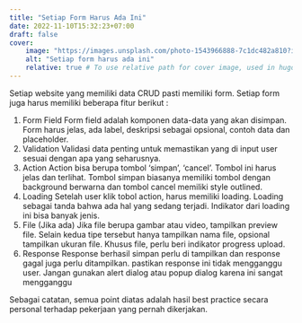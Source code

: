 ```yaml
---
title: "Setiap Form Harus Ada Ini"
date: 2022-11-10T15:32:23+07:00
draft: false
cover:
    image: "https://images.unsplash.com/photo-1543966888-7c1dc482a810?ixlib=rb-4.0.3&ixid=MnwxMjA3fDB8MHxwaG90by1wYWdlfHx8fGVufDB8fHx8&auto=format&fit=crop&w=1506&q=80"
    alt: "Setiap form harus ada ini"
    relative: true # To use relative path for cover image, used in hugo Page-bundles
---
```


Setiap website yang memiliki data CRUD pasti memiliki form. Setiap form juga harus memiliki beberapa fitur berikut :

1. Form Field
  Form field adalah komponen data-data yang akan disimpan. Form harus jelas, ada label, deskripsi sebagai opsional, contoh data dan placeholder.
2. Validation
  Validasi data penting untuk memastikan yang di input user sesuai dengan apa yang seharusnya.
3. Action
  Action bisa berupa tombol ‘simpan’, ‘cancel’. Tombol ini harus jelas dan terlihat. Tombol simpan biasanya memiliki tombol dengan background berwarna dan tombol cancel memiliki style outlined.
4. Loading
  Setelah user klik tobol action, harus memiliki loading. Loading sebagai tanda bahwa ada hal yang sedang terjadi. Indikator dari loading ini bisa banyak jenis.
5. File (Jika ada)
  Jika file berupa gambar atau video, tampilkan preview file. Selain kedua tipe tersebut hanya tampilkan nama file, opsional tampilkan ukuran file. Khusus file, perlu beri indikator progress upload.
6.  Response
  Response berhasil simpan perlu di tampilkan dan response gagal juga perlu ditampilkan. pastikan response ini tidak mengganggu user. Jangan gunakan alert dialog atau popup dialog karena ini sangat mengganggu

Sebagai catatan, semua point diatas adalah hasil best practice secara personal terhadap pekerjaan yang pernah dikerjakan.